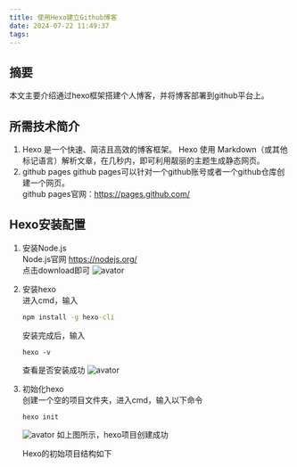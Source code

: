 ```yaml
---
title: 使用Hexo建立Github博客
date: 2024-07-22 11:49:37
tags:
---
```


## 摘要
本文主要介绍通过hexo框架搭建个人博客，并将博客部署到github平台上。
## 所需技术简介
1. Hexo 是一个快速、简洁且高效的博客框架。 Hexo 使用 Markdown（或其他标记语言）解析文章，在几秒内，即可利用靓丽的主题生成静态网页。
2. github pages
github pages可以针对一个github账号或者一个github仓库创建一个网页。  
github pages官网：https://pages.github.com/
## Hexo安装配置
1. 安装Node.js  
Node.js官网 https://nodejs.org/  
点击download即可
![avator](使用Hexo简历GitHub博客/1.jpg)

1. 安装hexo  
进入cmd，输入
    ```cmd
    npm install -g hexo-cli
    ```
    安装完成后，输入
    ```
    hexo -v
    ```
    查看是否安装成功
    ![avator](使用Hexo简历GitHub博客/2.jpg)

1. 初始化hexo  
创建一个空的项目文件夹，进入cmd，输入以下命令
    ```
    hexo init
    ```
    ![avator](使用Hexo简历GitHub博客/3.jpg)
    如上图所示，hexo项目创建成功
        
    Hexo的初始项目结构如下
    